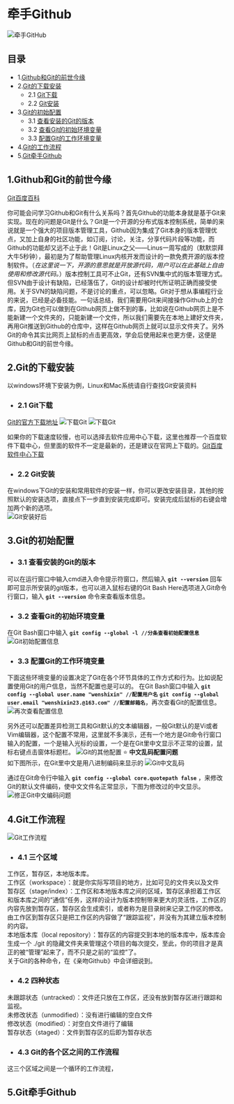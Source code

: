 # 牵手Github
![牵手GitHub](../img/github/牵手Github.jpg)

## 目录
- 1.[Github和Git的前世今缘](#1Github和Git的前世今缘)
- 2.[Git的下载安装](#2Git的下载安装)
	- 2.1 [Git下载](#21-Git下载)
	- 2.2 [Git安装](#22-Git安装)
- 3.[Git的初始配置](#3Git的初始配置)
	- 3.1 [查看安装的Git的版本](#31-查看安装的Git的版本)
	- 3.2 [查看Git的初始环境变量](#32-查看Git的初始环境变量)
	- 3.3 [配置Git的工作环境变量](#33-配置Git的工作环境变量)
- 4.[Git的工作流程](#4Git工作流程)
- 5.[Git牵手Github](#5Git牵手Github)

## 1.Github和Git的前世今缘
[Git百度百科](http://baike.baidu.com/link?url=UAmMJcx4ZWc9X8Lz2x71e8twXzL--CFO21V716reS38M7HBohE15YeH_5yKZb-hHNad5KMcG34bRiUjCso7psq)

你可能会问学习Github和Git有什么关系吗？首先Github的功能本身就是基于Git来实现。现在的问题是Git是什么？Git是一个开源的分布式版本控制系统，简单的来说就是一个强大的项目版本管理工具，Github因为集成了Git本身的版本管理优点，又加上自身的社区功能，如订阅，讨论，关注，分享代码片段等功能，而Github的功能却又远不止于此！Git是Linux之父——Linus一周写成的（默默崇拜大牛5秒钟），最初是为了帮助管理Linux内核开发而设计的一款免费开源的版本控制软件。（*在这里说一下，开源的意思就是开放源代码，用户可以在此基础上自由使用和修改源代码。*）版本控制工具可不止Git，还有SVN集中式的版本管理方式。但SVN由于设计有缺陷，已经落伍了，Git的设计却被时代所证明正确而接受使用。关于SVN的缺陷问题，不是讨论的重点，可以忽略。Git对于想从事编程行业的来说，已经是必备技能。一句话总结，我们需要用Git来间接操作Github上的仓库，因为Git也可以做到在Github网页上做不到的事，比如说在Github网页上是不能新建一个文件夹的，只能新建一个文件，所以我们需要先在本地上建好文件夹，再用Git推送到Github的仓库中，这样在Github网页上就可以显示文件夹了。另外Git的命令其实比网页上鼠标的点击更高效，学会后使用起来也更方便，这便是Github和Git的前世今缘。

## 2.Git的下载安装
以windows环境下安装为例，Linux和Mac系统请自行查找Git安装资料

- ### 2.1 Git下载
[Git的官方下载地址](https://git-scm.com/downloads)
![下载Git](../img/github/下载Git1.png)
![下载Git](../img/github/下载Git2.png)

如果你的下载速度较慢，也可以选择去软件应用中心下载，这里也推荐一个百度软件下载中心，但里面的软件不一定是最新的，还是建议在官网上下载的。[Git百度软件中心下载](http://rj.baidu.com/search/index/?kw=git)

- ### 2.2 Git安装
在windows下Git的安装和常用软件的安装一样，你可以更改安装目录，其他的按照默认的安装选项，直接点下一步直到安装完成即可。安装完成后鼠标的右键会增加两个新的选项。  
![Git安装好后](../img/github/Git安装好后.png)

## 3.Git的初始配置
- ### 3.1 查看安装的Git的版本  
可以在运行窗口中输入cmd进入命令提示符窗口，然后输入 **```git --version```** 回车即可显示所安装的git版本，也可以进入鼠标右键的Git Bash Here选项进入Git命令行窗口，输入 **```git --version```** 命令来查看版本信息。
- ### 3.2 查看Git的初始环境变量  
在Git Bash窗口中输入 **```git config --global -l //分条查看初始配置信息```**
![Git初始配置信息](../img/github/Git初始配置信息.png)

- ### 3.3 配置Git的工作环境变量 
下面这些环境变量的设置决定了Git在各个环节具体的工作方式和行为。比如说配置使用Git的用户信息，当然不配置也是可以的。
在Git Bash窗口中输入 **```git config --global user.name "wenshixin" //配置用户名```**  **```git config --global user.email "wenshixin23.@163.com" //配置邮箱名```**，再次查看Git的配置信息。
![再次查看配置信息](../img/github/Git配置后的环境信息.png)

另外还可以配置差异检测工具和Git默认的文本编辑器，一般Git默认的是Vi或者Vim编辑器，这个配置不常用，这里就不多演示，还有一个地方是Git命令行窗口输入的配置，一个是输入光标的设置，一个是在Git里中文显示不正常的设置，鼠标右键点击窗体标题栏。
![Git的其他配置](../img/github/Git的其他配置.gif)
:star: **中文乱码配置问题**  
如下图所示，在Git里中文是用八进制编码来显示的
![Git中文乱码](../img/github/Git中文乱码.png)

通过在Git命令行中输入 **```git config --global core.quotepath false```** ，来修改Git的默认文件编码，使中文文件名正常显示，下图为修改过的中文显示。
![修正Git中文编码问题](../img/github/修正Git中文编码问题.png)

## 4.Git工作流程
![Git工作流程](../img/github/Git工作流程.png)

- ### 4.1 三个区域

工作区，暂存区，本地版本库。  
工作区（workspace）：就是你实际写项目的地方，比如可见的文件夹以及文件  
暂存区（stage/index）：工作区和本地版本库之间的区域，暂存区承担着工作区和版本库之间的“通信”任务，这样的设计为版本控制带来更大的灵活性，工作区的内容先放到暂存区，暂存区会生成索引，或者称为是目录树来记录工作区的修改。由工作区到暂存区只是把工作区的内容做了“跟踪监视”，并没有为其建立版本控制的内容。  
本地版本库（local repository）：暂存区的内容提交到本地的版本库中，版本库会生成一个 ./git 的隐藏文件夹来管理这个项目的每次提交，至此，你的项目才是真正的被“管理”起来了，而不只是之前的“监控”了。  
关于Git的各种命令，在《亲吻Github》中会详细说到。

- ### 4.2 四种状态 

未跟踪状态（untracked）：文件还只放在工作区，还没有放到暂存区进行跟踪和监视。  
未修改状态（unmodified）：没有进行编辑的空白文件  
修改状态（modified）：对空白文件进行了编辑  
暂存状态（staged）：文件到暂存区的后即为暂存状态

- ### 4.3 Git的各个区之间的工作流程
这三个区域之间是一个循环的工作流程，

## 5.Git牵手Github



